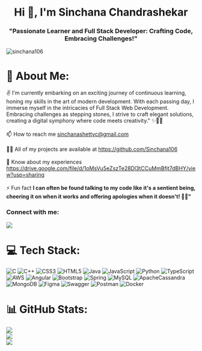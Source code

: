 <h1 align="center">Hi 👋, I'm Sinchana Chandrashekar</h1>
<h3 align="center">"Passionate Learner and Full Stack Developer: Crafting Code, Embracing Challenges!"</h3>

<p align="left"> <img src="https://komarev.com/ghpvc/?username=sinchana106&label=Profile%20views&color=0e75b6&style=flat" alt="sinchana106" /> </p>

# 💫 About Me:
✌️ I'm currently embarking on an exciting journey of continuous learning,
 honing my skills in the art of modern development. With each passing day, I immerse myself in the intricacies of Full Stack Web Development.
 Embracing challenges as stepping stones, I strive to craft elegant solutions,
 creating a digital symphony where code meets creativity." ✨🌟🚀<br>
<br>📫 How to reach me sinchanashettyc@gmail.com<br>
<br>👨‍💻 All of my projects are available at https://github.com/Sinchana106<br>
<br>📄 Know about my experiences https://drive.google.com/file/d/1oMsVu5eZszTe28Dl3tCCuMmBfjt7dBHY/view?usp=sharing<br><br>
⚡ Fun fact **I can often be found talking to my code like it's a sentient being, cheering it on when it works and offering apologies when it doesn't! 🤖💬"**

<h3 align="left">Connect with me:</h3>
 <a href="https://www.linkedin.com/in/sinchana-chandrashekar/"><img src="https://cdn-icons-png.flaticon.com/32/174/174857.png"></a>
</p>

# 💻 Tech Stack:
![C](https://img.shields.io/badge/c-%2300599C.svg?style=for-the-badge&logo=c&logoColor=white) ![C++](https://img.shields.io/badge/c++-%2300599C.svg?style=for-the-badge&logo=c%2B%2B&logoColor=white) ![CSS3](https://img.shields.io/badge/css3-%231572B6.svg?style=for-the-badge&logo=css3&logoColor=white) ![HTML5](https://img.shields.io/badge/html5-%23E34F26.svg?style=for-the-badge&logo=html5&logoColor=white) ![Java](https://img.shields.io/badge/java-%23ED8B00.svg?style=for-the-badge&logo=java&logoColor=white) ![JavaScript](https://img.shields.io/badge/javascript-%23323330.svg?style=for-the-badge&logo=javascript&logoColor=%23F7DF1E) ![Python](https://img.shields.io/badge/python-3670A0?style=for-the-badge&logo=python&logoColor=ffdd54) ![TypeScript](https://img.shields.io/badge/typescript-%23007ACC.svg?style=for-the-badge&logo=typescript&logoColor=white) ![AWS](https://img.shields.io/badge/AWS-%23FF9900.svg?style=for-the-badge&logo=amazon-aws&logoColor=white) ![Angular](https://img.shields.io/badge/angular-%23DD0031.svg?style=for-the-badge&logo=angular&logoColor=white) ![Bootstrap](https://img.shields.io/badge/bootstrap-%23563D7C.svg?style=for-the-badge&logo=bootstrap&logoColor=white) ![Spring](https://img.shields.io/badge/spring-%236DB33F.svg?style=for-the-badge&logo=spring&logoColor=white) ![MySQL](https://img.shields.io/badge/mysql-%2300f.svg?style=for-the-badge&logo=mysql&logoColor=white) ![ApacheCassandra](https://img.shields.io/badge/cassandra-%231287B1.svg?style=for-the-badge&logo=apache-cassandra&logoColor=white) ![MongoDB](https://img.shields.io/badge/MongoDB-%234ea94b.svg?style=for-the-badge&logo=mongodb&logoColor=white) 	![Figma](https://img.shields.io/badge/figma-%23F24E1E.svg?style=for-the-badge&logo=figma&logoColor=white) ![Swagger](https://img.shields.io/badge/-Swagger-%23Clojure?style=for-the-badge&logo=swagger&logoColor=white) ![Postman](https://img.shields.io/badge/Postman-FF6C37?style=for-the-badge&logo=postman&logoColor=white) ![Docker](https://img.shields.io/badge/docker-%230db7ed.svg?style=for-the-badge&logo=docker&logoColor=white)
# 📊 GitHub Stats:
![](https://github-readme-stats.vercel.app/api?username=Sinchana106&theme=dark&hide_border=false&include_all_commits=false&count_private=false)<br/>
![](https://github-readme-streak-stats.herokuapp.com/?user=Sinchana106&theme=dark&hide_border=false)<br/>
![](https://github-readme-stats.vercel.app/api/top-langs/?username=Sinchana106&theme=dark&hide_border=false&include_all_commits=false&count_private=false&layout=compact)


